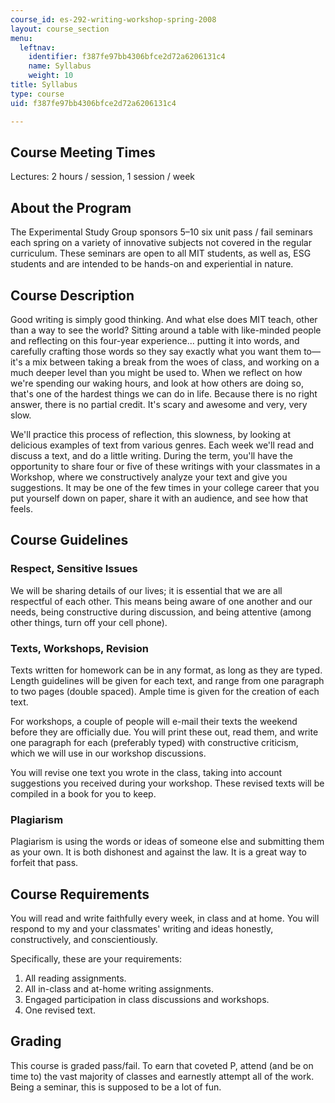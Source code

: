 ```yaml
---
course_id: es-292-writing-workshop-spring-2008
layout: course_section
menu:
  leftnav:
    identifier: f387fe97bb4306bfce2d72a6206131c4
    name: Syllabus
    weight: 10
title: Syllabus
type: course
uid: f387fe97bb4306bfce2d72a6206131c4

---
```


Course Meeting Times
--------------------

Lectures: 2 hours / session, 1 session / week

About the Program
-----------------

The Experimental Study Group sponsors 5–10 six unit pass / fail seminars each spring on a variety of innovative subjects not covered in the regular curriculum. These seminars are open to all MIT students, as well as, ESG students and are intended to be hands-on and experiential in nature.

Course Description
------------------

Good writing is simply good thinking. And what else does MIT teach, other than a way to see the world? Sitting around a table with like-minded people and reflecting on this four-year experience... putting it into words, and carefully crafting those words so they say exactly what you want them to—it's a mix between taking a break from the woes of class, and working on a much deeper level than you might be used to. When we reflect on how we're spending our waking hours, and look at how others are doing so, that's one of the hardest things we can do in life. Because there is no right answer, there is no partial credit. It's scary and awesome and very, very slow.

We'll practice this process of reflection, this slowness, by looking at delicious examples of text from various genres. Each week we'll read and discuss a text, and do a little writing. During the term, you'll have the opportunity to share four or five of these writings with your classmates in a Workshop, where we constructively analyze your text and give you suggestions. It may be one of the few times in your college career that you put yourself down on paper, share it with an audience, and see how that feels.

Course Guidelines
-----------------

### Respect, Sensitive Issues

We will be sharing details of our lives; it is essential that we are all respectful of each other. This means being aware of one another and our needs, being constructive during discussion, and being attentive (among other things, turn off your cell phone).

### Texts, Workshops, Revision

Texts written for homework can be in any format, as long as they are typed. Length guidelines will be given for each text, and range from one paragraph to two pages (double spaced). Ample time is given for the creation of each text.

For workshops, a couple of people will e-mail their texts the weekend before they are officially due. You will print these out, read them, and write one paragraph for each (preferably typed) with constructive criticism, which we will use in our workshop discussions.

You will revise one text you wrote in the class, taking into account suggestions you received during your workshop. These revised texts will be compiled in a book for you to keep.

### Plagiarism

Plagiarism is using the words or ideas of someone else and submitting them as your own. It is both dishonest and against the law. It is a great way to forfeit that pass.

Course Requirements
-------------------

You will read and write faithfully every week, in class and at home. You will respond to my and your classmates' writing and ideas honestly, constructively, and conscientiously.

Specifically, these are your requirements:

1.  All reading assignments.
2.  All in-class and at-home writing assignments.
3.  Engaged participation in class discussions and workshops.
4.  One revised text.

Grading
-------

This course is graded pass/fail. To earn that coveted P, attend (and be on time to) the vast majority of classes and earnestly attempt all of the work. Being a seminar, this is supposed to be a lot of fun.